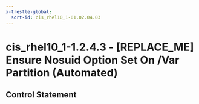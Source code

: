 ```yaml
---
x-trestle-global:
  sort-id: cis_rhel10_1-01.02.04.03
---
```


# cis_rhel10_1-1.2.4.3 - \[REPLACE_ME\] Ensure Nosuid Option Set On /Var Partition (Automated)

## Control Statement
